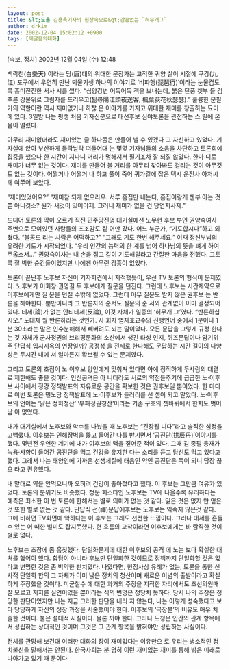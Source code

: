 ```yaml
---
layout: post
title: &lt;도올 김용옥기자의 현장속으로&gt;감흥없는 `허무개그`
author: drkim
date: 2002-12-04 15:02:12 +0900
tags: [깨달음의대화]
---
```

[속보, 정치] 2002년 12월 04일 (수) 12:48
  

  
백락천(白樂天) 이라는 당(唐)대의 위대한 문장가는 고적한 귀양 살이 시절에 구강(九江) 포구에서 우연히 만난 퇴물기생 하나의 이야기로 ‘비파행(琵琶行)’이라는 눈물겹도록 흥미진진한 서사 시를 썼다. “심양강변 어둑어둑 객을 보내는데, 붉은 단풍 갯부 들 검푸른 강물위로 그림자를 드리우고(퇾尋陽江頭夜送客, 楓葉荻花秋瑟瑟).” 훌륭한 문필가의 역할이란 역시 재미없거나 하찮 은 이야기를 가지고 위대한 재미를 창출하는 묘미에 있다. 3일밤 나는 평생 처음 기자신분으로 대선후보 심야토론을 관전하는 스 릴에 온몸이 떨렸다.
  

  
아무리 재미없더라도 재미있는 글 하나쯤은 만들어 낼 수 있겠다 고 자신하고 있었다. 기자실에 앉아 부산하게 들락날락 떠들어대 는 몇몇 기자님들의 소음을 차단하고 토론회에 집중을 했으나 한 시간이 지나니 머리가 멍해져서 필기조차 잘 되질 않았다. 한마 디로 재미가 너무 없는 것이다. 재미를 만들어 볼 거리를 아무리 찾아봐도 걸리는 것이 아무것도 없는 것이다. 어쩔거나 어쩔거 나 하고 풀이 죽어 귀가길에 잡은 택시 운전사 아저씨께 여쭈어 보았다.
  

  
“재미있었어요?” “재미참 되게 없으라우. 서루 흠집만 내는디, 흠집이랑게 젠부 아는 것뿐 아니것소? 뭔가 새것이 있어야제. 그러니 재미가 없을 건 당연지사제.”
  

  
드디어 토론의 막이 오르기 직전 민주당진영 대기실에선 노무현 후보 부인 권양숙여사 주변으로 모여있던 사람들의 초조감도 짙 어만 갔다. 어느 누군가, “기도합시다”하고 외쳤다. “불공드 리는 사람은 어떡하고?” “그래도 기도 한번 해주세요.” 이재 정신부님의 유려한 기도가 시작되었다. “우리 인간의 능력의 한 계를 넘어 하나님의 뜻을 펴게 하여주옵소서…” 권양숙여사는 내 손을 잡고 같이 기도해달라고 간절한 마음을 전했다. 그토록 절 박한 순간들이었지만 나에겐 아무런 감흥이 없었다.
  

  
토론이 끝난후 노후보 자신이 기자회견에서 지적했듯이, 우선 TV 토론의 형식이 문제였다. 노후보가 이회창·권영길 두 후보에게 질문을 던진다. 그런데 노후보는 시간제약으로 이후보에게만 질 문을 던질 수밖에 없었다. 그런데 아무 질문도 받지 않은 권후보 는 반론을 해야한다. 뿐만아니라 그 반론자의 순서도 질문의 순 서와 관계없이 이미 결정되어있다. 테제(論)가 없는 안티테제(反論), 이것 자체가 일종의 ‘허무개 그’였다. “반론하십시오.” 도대체 뭘 반론하라는 것인가. 사 회자 염재호교수의 진행언어 중에서 1분이나 1분 30초라는 말은 인수분해해서 빼버려도 되는 말이었다. 모든 문답을 그렇게 규정 한다는 것 자체가 군사정권의 브리핑문화의 소산에서 생긴 타성 인지, 퀴즈문답이나 암기위주 단답식 입시지옥의 연장일까? 공정성 을 전제로 한다해도 문답하는 시간 길이의 다양성은 두시간 내에 서 얼마든지 확보될 수 있는 문제였다.
  

  
그리고 토론의 초점이 노·이후보 양인에게 맞춰져 있다면 아예 정직하게 두사람의 대결로 제한해도 좋을 것이다. 인신공격은 아 니더라도 서로의 약점들추기에 급급한 노·이후보 사이에서 정강 정책발표의 자유로운 공간을 확보한 것은 권후보일 뿐이었다. 한 마디로 이번 토론은 민노당 정책발표에 노·이후보가 들러리를 선 셈이 되고 말았다. 노·이후보의 언어는 ‘낡은 정치청산’ ‘부패정권청산’이라는 기존 구호의 쳇바퀴에서 한치도 벗어남 이 없었다.
  

  
내가 대기실에서 노후보와 악수를 나눴을 때 노후보는 “긴장됩 니다”라고 솔직한 심정을 고백했다. 이후보는 인해장벽을 뚫고 들어간 나를 반기면서 ‘공진단(拱辰丹)’이야기를 했다. 몇년전 우연한 계기에 내가 이후보의 맥을 짚어준 적이 있다. 그때 김 종필 총재가 녹용·사향이 들어간 공진단을 먹고 건강을 유지한 다는 소리를 듣고 당신도 먹고 있다고 했다. 그래서 나는 태양인에 가까운 선생체질에 태음인 약인 공진단은 독이 되니 당장 끊으 라고 권유했다.
  

  
내 말대로 약을 안먹으니까 오히려 건강이 좋아졌다고 했다. 이 후보는 그만큼 여유가 있었다. 토론의 분위기도 비슷했다. 청문 회스타인 노후보는 TV에 나올수록 유리하다는 예측은 최소한 이 번 토론에 한해서는 별로 의미가 없는 것 같다. 잃은 것은 없지 만 얻은 것 또한 별로 없는 것 같다. 단답식 선(禪)문답에후보는 노후보는 익숙지 않은것 같다. 그에 비하면 TV화면에 약하다는 이 후보는 그래도 선전한 느낌이다. 그러나 대세를 흔들 수 있는 어 떠한 빌미도 잡지못했다. 현 흐름의 고착이라면 이후보에게는 바 람직한 것이 별로 없다.
  

  
노후보는 초장에 좀 흠칫했다. 단일화문제에 대한 이후보의 공격 에 노는 보다 확실한 대처를 했어야 했다. 합당이 아니라 후보만 단일화한 것이므로 정책까지 단일화할 것은 없다고 변명한 것은 좀 박약한 펀치였다. 나였다면, 헌정사상 유례가 없는, 토론을 통한 신사적 단일화 합의 그 자체가 이미 낡은 정치의 청산이며 새로운 이념의 출발이라고 확실하게 주장했을 것이다. 미군철수 에 대한 과거의 주장을 지적한 자리에서도 초선의원때 잘 모르고 저지른 실언이었을 뿐이라는 식의 변명은 정당치 못하다. 당시 나의 주장은 정당한 판단이었지만 나는 지금 그러한 판단을 내리 지 않는다, 나는 이렇게 성숙했다고 보다 당당하게 자신의 성장 과정을 서술했어야 한다. 이후보의 ‘극장불’의 비유도 매우 치졸한 것이다. 불은 절대적 사실이다. 물론 꺼야 한다. 그러나 도청은 인간의 관계 항목에 서 성립하는 상대적인 것이며 그것은 그 관계 항목을 밝혀야만 성립하는 사실이다.
  

  
전체를 관망해 보건대 이러한 대화의 장이 재미없다는 이유만으 로 우리는 냉소적인 정치불신을 말해서는 안된다. 한국사회는 분 명히 이런 재미없는 재미를 통해 밝은 미래로 나아가고 있기 때 문이다